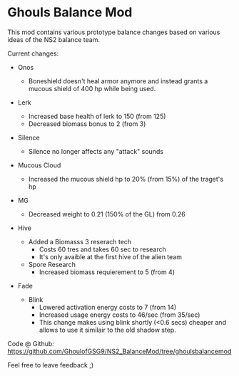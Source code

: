 # Ghouls Balance Mod

This mod contains various prototype balance changes based on various ideas of the NS2 balance team.

Current changes:

- Onos 
    - Boneshield doesn't heal armor anymore and instead grants a mucous shield of 400 hp while being used.
    
- Lerk
    - Increased base health of lerk to 150 (from 125)
    - Decreased biomass bonus to 2 (from 3)

- Silence
    - Silence no longer affects any "attack" sounds

- Mucous Cloud
    - Increased the mucous shield hp to 20% (from 15%) of the traget's hp

- MG
    - Decreased weight to 0.21 (150% of the GL) from 0.26
    
- Hive
    - Added a Biomasss 3 reserach tech
        - Costs 60 tres and takes 60 sec to research
        - It's only avaible at the first hive of the alien team
    - Spore Research
        - Increased biomass requierement to 5 (from 4)
            
- Fade
    - Blink
        - Lowered activation energy costs to 7 (from 14)
        - Increased usage energy costs to 46/sec (from 35/sec)
        - This change makes using blink shortly (<0.6 secs) cheaper and allows to use it similair to the old shadow step.

Code @ Github: https://github.com/GhoulofGSG9/NS2_BalanceMod/tree/ghoulsbalancemod

Feel free to leave feedback ;)
